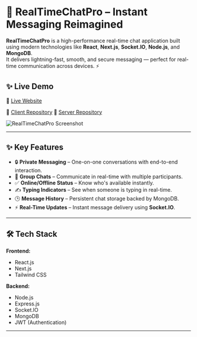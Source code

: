 # 💬 RealTimeChatPro – Instant Messaging Reimagined 

**RealTimeChatPro** is a high-performance real-time chat application built using modern technologies like **React**, **Next.js**, **Socket.IO**, **Node.js**, and **MongoDB**.  
It delivers lightning-fast, smooth, and secure messaging — perfect for real-time communication across devices. ⚡

## ✨ Live Demo
🔗 [Live Website](https://real-time-chat-app-pi-five.vercel.app/)  

🔗 [Client Repository](https://github.com/AbdullahAlZubaerOfficial/Real-Time-Chat-App/tree/main/client)
🔗 [Server Repository](https://github.com/AbdullahAlZubaerOfficial/Real-Time-Chat-App/tree/main/server)


![RealTimeChatPro Screenshot](https://i.ibb.co/MkrYs9XT/Screenshot-2025-07-28-002211.png)


---

## ✨ Key Features

- 🔒 **Private Messaging** – One-on-one conversations with end-to-end interaction.
- 👥 **Group Chats** – Communicate in real-time with multiple participants.
- ✅ **Online/Offline Status** – Know who's available instantly.
- ✍️ **Typing Indicators** – See when someone is typing in real-time.
- 🕒 **Message History** – Persistent chat storage backed by MongoDB.
- ⚡ **Real-Time Updates** – Instant message delivery using **Socket.IO**.

---

## 🛠️ Tech Stack

**Frontend:**  
- React.js  
- Next.js  
- Tailwind CSS  

**Backend:**  
- Node.js  
- Express.js  
- Socket.IO  
- MongoDB  
- JWT (Authentication)

---

